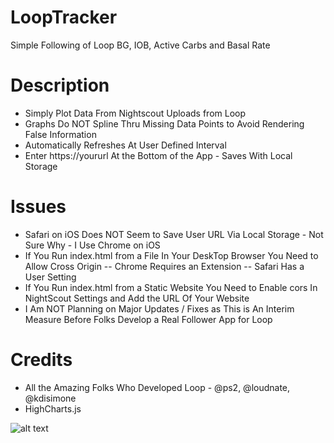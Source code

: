 # LoopTracker
Simple Following of Loop BG, IOB, Active Carbs and Basal Rate
# Description
- Simply Plot Data From Nightscout Uploads from Loop
- Graphs Do NOT Spline Thru Missing Data Points to Avoid Rendering False Information
- Automatically Refreshes At User Defined Interval
- Enter https://yoururl At the Bottom of the App - Saves With Local Storage
  
# Issues
- Safari on iOS Does NOT Seem to Save User URL Via Local Storage - Not Sure Why - I Use Chrome on iOS
- If You Run index.html from a File In Your DeskTop Browser You Need to Allow Cross Origin
-- Chrome Requires an Extension
-- Safari Has a User Setting
- If You Run index.html from a Static Website You Need to Enable cors In NightScout Settings and Add the URL Of Your Website
- I Am NOT Planning on Major Updates / Fixes as This is An Interim Measure Before Folks Develop a Real Follower App for Loop
  
  
 # Credits
  - All the Amazing Folks Who Developed Loop - @ps2, @loudnate, @kdisimone
  - HighCharts.js
  
![alt text](https://raw.githubusercontent.com/Perceptus/LoopTracker/master/looptrackerexampleimage.png)
